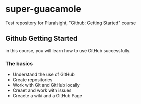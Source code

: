 # super-guacamole
Test repository for Pluralsight, "Github: Getting Started" course

## Github Getting Started
in this course, you will learn how to use GitHub successfully.

### The basics
- Understand the use of GitHub
- Create repositories
- Work with Git and GitHub locally
- Creaet and work with issues
- Creaete a wiki and a GitHub Page

